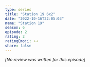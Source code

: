 ```yaml
---
type: series
title: "Station 19 6x2"
date: "2022-10-16T22:05:03"
name: "Station 19"
season: 6
episode: 2
rating: 2
ratingEmoji: ⭐️⭐️
share: false
---
```


*[No review was written for this episode]*
